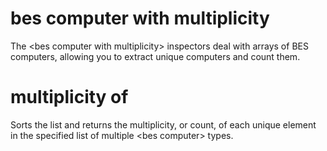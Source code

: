 # bes computer with multiplicity

The &lt;bes computer with multiplicity&gt; inspectors deal with arrays of BES computers, allowing you to extract unique computers and count them.

# multiplicity of <bes computer with multiplicity>

Sorts the list and returns the multiplicity, or count, of each unique element in the specified list of multiple &lt;bes computer&gt; types.
